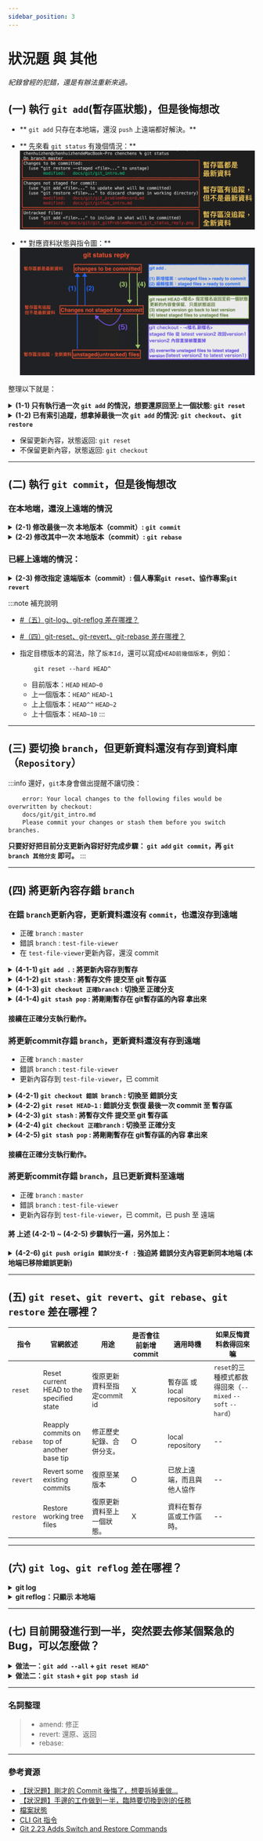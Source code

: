 ```yaml
---
sidebar_position: 3
---
```


# 狀況題 與 其他
*紀錄曾經的犯錯，還是有辦法重新來過。*

## (一) 執行 `git add`(暫存區狀態)，但是後悔想改
- ** `git add` 只存在本地端，還沒 `push` 上遠端都好解決。**
- ** 先來看 `git status` 有幾個情況：**
![git status](../../static/img/docs/git/git_gitProblemRecord_git_status.png)

- ** 對應資料狀態與指令圖：**
![git status reply](../../static/img/docs/git/git_gitProblemRecord_git_status_reply.png)

整理以下就是：
<details>
  <summary>
    <strong>(1-1) 只有執行過一次 <code>git add</code> 的情況，想要還原回至上一個狀態: <code>git reset</code></strong>
  </summary>

```
   git reset HEAD <檔案名稱.副檔名>  // 還原檔案狀態 staged files to unstaged files
```

</details>

<details>
  <summary>
    <strong>(1-2) 已有索引追蹤，想拿掉最後一次 <code>git add</code> 的情況: 
      <code>git checkout</code>、
      <code>git restore</code>
    </strong>
  </summary>

```
  git checkout -- <檔案名稱.副檔名>  // 還原內容 至 暫存區最後一次的版本（剛修改的內容就掰掰了）
  git checkout .                   // 還原全部檔案 至 暫存區最後一次的版本（剛修改的內容就掰掰了）
```

```
  git restore --staged <檔案名稱.副檔名>  // 將 暫存區指定檔案 復原 到 工作目錄的狀態 （staged file => unstaged file）
  git restore <檔案名稱.副檔名>           // 將 工作目錄的狀態 復原 到 沒有更新內容的狀態 （unstaged file => discard changes in working directory剛修改的內容就掰掰了）
```

:::caution `git checkout` 有兩個意思
> **`git-checkout` - Switch branches or restore working tree files** <br />
>   from [git 官網](https://git-scm.com/docs/git-checkout)
>
> ---
>
> Git 2.23 introduces two new commands meant to replace two common uses of git checkout: <br />
> **`git switch` to switch to a new branch after creating it if necessary**<br />
> **`git restore` to restore changes from a given commit**.<br />
>   from [Git 2.23 Adds Switch and Restore Commands](https://www.infoq.com/news/2019/08/git-2-23-switch-restore/)
>
> ---
>
> 1. 切換分支: `git checkout 分支名稱` => `git switch 分支名稱`
> 2. 還原內容: `git checkout -- <檔案名稱.副檔名>` => `git restore <檔案名稱.副檔名>`

:::

</details>

- 保留更新內容，狀態返回: `git reset`
- 不保留更新內容，狀態返回: `git checkout`

---

## (二) 執行 `git commit`，但是後悔想改 
### 在本地端，還沒上遠端的情況

<details>
  <summary>
    <strong>(2-1) 修改最後一次 本地版本（commit）: <code>git commit</code></strong>
  </summary>

```
    git commit --amend -m "修改的commit內容"
```

回傳訊息參考
```
    [master 42f24fb] [v0.1.3] - update Tech Docs/Git & Github/git_problemRecord
    Date: Fri Feb 25 15:36:25 2022 +0800
    2 files changed, 88 insertions(+), 27 deletions(-)
    create mode 100644 static/img/docs/git/git_problemRecord_git_reset_risk.png
```

:::success 提醒
使用 `--amend` 來修正 commit內容，會往前增加一新版本 `commit id`。

舉例：
```
    git commit -m "[v0.1.3] - update git_problemRecord"
    git commit --amend -m "[v0.1.3] - update Tech Docs/Git & Github/git_problemRecord"
```

**`git log --pretty=oneline` : 看不到修正前的commit內容。**
```
    42f24fbbc442061acef19345c4a1e03c55e2f15c (HEAD -> master) [v0.1.3] - update Tech Docs/Git & Github/git_problemRecord
    61400f70a01b8f5bbf141f258907856770a685ae (origin/master) [v0.1.2] - init Tech Docs/Git & Github/git_problemRecord
    699657431f609c1307a6a53bd1c9dbd0fd31727c [v0.1.2] - add Tech Docs/Git & Github/Github
```
**`git reflog` : 紀錄所有commit動作，包含之前key錯的commit內容**（這裡第二行可以看到，`commit id` 有更新。）
```
    42f24fb (HEAD -> master) HEAD@{0}: commit (amend): [v0.1.3] - update Tech Docs/Git & Github/git_problemRecord
    90dd2da HEAD@{1}: commit: [v0.1.3] - update git_problemRecord
    61400f7 (origin/master) HEAD@{2}: commit: [v0.1.2] - init Tech Docs/Git & Github/git_problemRecord
```
:::

</details>

<details>
  <summary>
    <strong>(2-2) 修改其中一次 本地版本（commit）: <code>git rebase</code></strong>  
  </summary>
  <h4>首先，要先找到： 目前位置、想要退回的目標版本（<code>commit id</code>）</h4>
  <h4>再來，下指令告知退回的版本 （<code>commit id</code>）</h4>

  ```
    git rebase
  ```

</details>


### 已經上遠端的情況：

<details>
  <summary>
    <strong>(2-3) 修改指定 遠端版本（commit）: 個人專案<code>git reset</code>、協作專案<code>git revert</code></strong>
  </summary>
   <h4>(2-3-1) 專案只有自己在做的情況</h4>
   <div>我會直接在本地端更新，返回目標版本，然後 <code>push</code> 強迫遠端更新同本地端。</div>
   <div>(補充：當我本地返回目標版本，本地端的版本落後遠端版本，需要執行強制覆蓋，遠端版本才會更新)</div>

   ```
        git reflog                   // 查詢 commit id
        git reset --hard 版本Id       // 返回目標版本
        git push origin master -f    // 強迫更新遠端資料庫同目前本地端
   ```
---
   <h4>(2-3-2) 專案還有其他協作的情況</h4>
   <div>回退版本的風險：其他協作已提交的版本有可能也被我退回去。</div>

   ![返回版本的風險](../../static/img/docs/git/git_problemRecord_git_reset_risk.png)

   <div>這時候，我會使用 <code>revert</code> 提交新的修改同目標版本，正常 <code>push</code> 到遠端。</div>
   <div>(補充： <code>revert</code> 會新增一新提交版本，故協作同仁可以正常 <code>pull</code> 下來。)</div>

   ```
        git reflog                   // 查詢 commit id
        git revert 版本Id             // 更新資料同 目標版本的那份資料
        git push origin master       // 更新至遠端資料庫
   ```
</details>

:::note 補充說明
- [#（五）git-log、git-reflog 差在哪裡？](#五-git-loggit-reflog-差在哪裡)
- [#（四）git-reset、git-revert、git-rebase 差在哪裡？](#四-git-resetgit-revertgit-rebase-差在哪裡)

- 指定目標版本的寫法，除了`版本Id`，還可以寫成`HEAD前幾個版本`，例如：
    ```
        git reset --hard HEAD^
    ```
    - 目前版本：`HEAD` `HEAD~0`
    - 上一個版本：`HEAD^` `HEAD~1`
    - 上上個版本：`HEAD^^` `HEAD~2`
    - 上十個版本：`HEAD~10`
:::

---


## (三) 要切換 `branch`，但更新資料還沒有存到資料庫（`Repository`）
:::info 還好，`git`本身會做出提醒不讓切換：
```
    error: Your local changes to the following files would be overwritten by checkout:
    docs/git/git_intro.md
    Please commit your changes or stash them before you switch branches.
```
**只要好好把目前分支更新內容好好完成步驟： `git add` `git commit`，再 `git branch 其他分支` 即可。**
:::

---

## (四) 將更新內容存錯 `branch`
### 在錯 `branch`更新內容，更新資料還沒有 `commit`，也還沒存到遠端
  - 正確 `branch` : `master`
  - 錯誤 `branch` : `test-file-viewer`
  - 在 `test-file-viewer`更新內容，還沒 commit

<details>
  <summary>
    <strong>(4-1-1) <code>git add .</code> : 將更新內容存到暫存</strong>
  </summary>

  ```
    git add .
  ```
</details>

<details>
  <summary>
    <strong>(4-1-2) <code>git stash</code> : 將暫存文件 提交至 git 暫存區</strong>
  </summary>

  ```
    git stash
  ```
</details>

<details>
  <summary>
    <strong>(4-1-3) <code>git checkout 正確branch</code> : 切換至 正確分支</strong>
  </summary>

  ```
    git checkout master
  ```
</details>


<details>
  <summary>
    <strong>(4-1-4) <code>git stash pop</code> : 將剛剛暫存在 git暫存區的內容 拿出來</strong>
  </summary>

  ```
    git stash pop
  ```
</details>

#### 接續在正確分支執行動作。 


### 將更新commit存錯 `branch`，更新資料還沒有存到遠端
  - 正確 `branch` : `master`
  - 錯誤 `branch` : `test-file-viewer`
  - 更新內容存到 `test-file-viewer`，已 commit

<details>
  <summary>
    <strong>(4-2-1) <code>git checkout 錯誤 branch</code> : 切換至 錯誤分支</strong>
  </summary>

  ```
    git checkout test-file-viewer
  ```
    
  result reference:
  ```
    Switched to branch 'test-file-viewer'
  ```
</details>

<details>
  <summary>
    <strong>(4-2-2) <code>git reset HEAD~1</code> : 錯誤分支 恢復 最後一次 commit 至 暫存區</strong>
  </summary>

  ```
    git reset HEAD~1
  ```

  result reference:
  ```
    Unstaged changes after reset:
    M       src/i18n/en.js
    M       src/i18n/zh-TW.js
    M       src/pages/account/accountQuery/index.tsx
    M       src/pages/contact/contactQuery/index.tsx
    M       src/pages/lead/leadQuery/index.tsx
    M       src/pages/opportunity/opportunityQuery/index.tsx
    M       src/pages/opportunity/opportunityQuery/master/index.tsx
  ```
</details>

<details>
  <summary>
    <strong>(4-2-3) <code>git stash</code> : 將暫存文件 提交至 git 暫存區</strong>
  </summary>

  ```
    git stash
  ```
  
  result reference:
  ```
    Saved working directory and index state WIP on 錯誤分支: 錯誤分支目前最新commitId 錯誤分支目前最新commit message
  ```
</details>

<details>
  <summary>
    <strong>(4-2-4) <code>git checkout 正確branch</code> : 切換至 正確分支</strong>
  </summary>

  ```
    git checkout master
  ```

  result reference:
  ```
    Switched to branch 'master'
    Your branch is up to date with 'origin/master'.
  ```
</details>

<details>
  <summary>
    <strong>(4-2-5) <code>git stash pop</code> : 將剛剛暫存在 git暫存區的內容 拿出來</strong>
  </summary>

  ```
    git stash pop
  ```

  result reference:
  ```
    Auto-merging src/i18n/zh-TW.js
    Auto-merging src/i18n/en.js
    On branch master
    Your branch is up to date with 'origin/master'.

    Changes not staged for commit:
      (use "git add <file>..." to update what will be committed)
      (use "git restore <file>..." to discard changes in working directory)
            modified:   src/i18n/en.js
            modified:   src/i18n/zh-TW.js
            modified:   src/pages/account/accountQuery/index.tsx
            modified:   src/pages/contact/contactQuery/index.tsx
            modified:   src/pages/lead/leadQuery/index.tsx
            modified:   src/pages/opportunity/opportunityQuery/index.tsx
            modified:   src/pages/opportunity/opportunityQuery/master/index.tsx

    no changes added to commit (use "git add" and/or "git commit -a")
    Dropped refs/stash@{0} (e6005c9277a3373f872fba6c3c1a4b57989d32c0)
  ```
</details>

#### 接續在正確分支執行動作。 

### 將更新commit存錯 `branch`，且已更新資料至遠端
  - 正確 `branch` : `master`
  - 錯誤 `branch` : `test-file-viewer`
  - 更新內容存到 `test-file-viewer`，已 commit，已 push 至 遠端

#### 將 上述 (4-2-1) ~ (4-2-5) 步驟執行一遍，另外加上：

<details>
  <summary>
    <strong>(4-2-6) <code>git push origin 錯誤分支-f </code> : 強迫將 錯誤分支內容更新同本地端 (本地端已移除錯誤更新)</strong>
  </summary>

  ```
    git push origin test-file-viewer-f
  ```
</details>

---

## (五) `git reset`、`git revert`、`git rebase`、`git restore` 差在哪裡？

|指令|官網敘述|用途|是否會往前新增commit|適用時機|如果反悔資料救得回來嘛|
|--|--|--|--|--|--|
|`reset`|Reset current HEAD to the specified state  |復原更新資料至指定commit id|Ｘ|暫存區 或 local repository|`reset`的三種模式都救得回來（`--mixed` `--soft` `--hard`）|
|`rebase`|Reapply commits on top of another base tip|修正歷史紀錄、合併分支。|Ｏ|local repository|--|
|`revert`|Revert some existing commits              |復原至某版本|Ｏ|已放上遠端，而且與他人協作|--|--|
|`restore`|Restore working tree files               |復原更新資料至上一個狀態。|Ｘ|資料在暫存區或工作區時。|--|

---

## (六) `git log`、`git reflog` 差在哪裡？

<details>
  <summary><strong>git log</strong></summary>

```
    git log // 查看目前分支 commit 歷史紀錄：不包含其他分支、退回 commit 紀錄
    q       // 跳出 git log
```

回傳訊息參考
![cmd 顯示 git log](../../static/img/docs/git/git_problemRecord_git_log_cmd.png)

對應 source tree 顯示
![source tree 顯示 git log](../../static/img/docs/git/git_problemRecord_git_log.png)

**`git log --pretty=oneline`**
```
    42f24fbbc442061acef19345c4a1e03c55e2f15c (HEAD -> master) [v0.1.3] - update Tech Docs/Git & Github/git_problemRecord
    61400f70a01b8f5bbf141f258907856770a685ae (origin/master) [v0.1.2] - init Tech Docs/Git & Github/git_problemRecord
    699657431f609c1307a6a53bd1c9dbd0fd31727c [v0.1.2] - add Tech Docs/Git & Github/Github
```

</details>

<details>
  <summary><strong> git reflog：只顯示 本地端</strong></summary>

```
    git reflog  // 查看本地端分支提交、HEAD 移動位置，適用在我要復原內容的位置時查看
    q           // 跳出 git log
```

回傳訊息
```
    6996574 (HEAD -> master) HEAD@{0}: commit: [v0.1.2] - add Tech Docs/Git & Github/Github
    f1206c6 (origin/master) HEAD@{1}: commit: [v0.1.1] - finish Tech Docs/Git & Github/Git
    e6eb481 (test) HEAD@{2}: merge test: Fast-forward
```

對應 Sourcetree 顯示
![source tree 顯示 git reflog](../../static/img/docs/git/git_problemRecord_git_reflog_sourceTree.png)

</details>

---

## (七) 目前開發進行到一半，突然要去修某個緊急的Bug，可以怎麼做？

<details>
  <summary><strong> 做法一：<code>git add --all</code> + <code>git reset HEAD^</code></strong></summary>

- 不管三七二十一，把所有更新、刪除任何紀錄存到暫存區。
- 加入 `git commit` 記錄一下。
- `git checkout <要修bug 的分支>` 處理。
- 處理完後，回來剛剛開發功能的分支，執行 `git reset HEAD^`，把存到commit的內容復原至工作區，繼續開發。

---

#### `git add --all` 與 `git add .` 差別？

|--             |相同                                   |相異                         |
|--             |--                                    |--                           |
|`git add --all`|將未建立追蹤、未更新至最新版本內容存至暫存區。|存檔範圍：根目錄到子目錄(子文件夾)|
|`git add .`    |將未建立追蹤、未更新至最新版本內容存至暫存區。|存檔範圍：只有該子目錄(子文件夾)  |

</details>

<details>
  <summary><strong> 做法二：<code>git stash</code> + <code>git pop stash id</code></strong></summary>

- 執行 `git stash` 將 **已追蹤、未更新至最新版本內容**存起來。
- 執行 `git stash -u` 將 **未追蹤最新內容**存起來。
- `git checkout <要修bug 的分支>` 處理。
- 處理完後，回來剛剛開發功能的分支，執行 `git stash list`

```js
git stash list
stash@{0}: WIP on refactor: b174a5a fix some bug
stash@{1}: WIP on refactor: b174a5a fix other bug
```
- 執行 `git stash pop stash@{0}` 將存起來的內容拿回來繼續做（git stash list 就沒有這個紀錄了）

---
#### `git stash` 指令用法差異：

|指令                         |用途                    |資料還在 stash list|
|--                          |--                      |--|
|`git stash pop <指定stash>`  |資料從 stash list 拿出來。|X|
|`git stash apply <指定stash>`|資料從 stash list 拿出來。|O|
|`git stash drop <指定stash>` |資料從 stash list 移除。  |O|

</details>


---

### 名詞整理
> - amend: 修正
> - revert: 還原、返回
> - rebase: 

---

### 參考資源
- [【狀況題】剛才的 Commit 後悔了，想要拆掉重做…](https://gitbook.tw/chapters/using-git/reset-commit)
- [【狀況題】手邊的工作做到一半，臨時要切換到別的任務](https://gitbook.tw/chapters/faq/stash)
- [檔案狀態](https://zlargon.gitbooks.io/git-tutorial/content/file/status.html)
- [CLI Git 指令](https://pjchender.dev/app/cli-git/)
- [Git 2.23 Adds Switch and Restore Commands](https://www.infoq.com/news/2019/08/git-2-23-switch-restore/)



